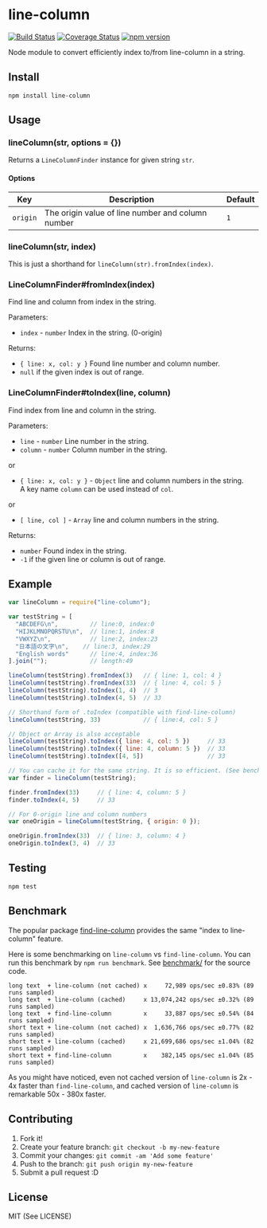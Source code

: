 # line-column

[![Build Status](https://travis-ci.org/io-monad/line-column.svg?branch=master)](https://travis-ci.org/io-monad/line-column) [![Coverage Status](https://coveralls.io/repos/github/io-monad/line-column/badge.svg?branch=master)](https://coveralls.io/github/io-monad/line-column?branch=master) [![npm version](https://badge.fury.io/js/line-column.svg)](https://badge.fury.io/js/line-column)

Node module to convert efficiently index to/from line-column in a string.

## Install

    npm install line-column

## Usage

### lineColumn(str, options = {})

Returns a `LineColumnFinder` instance for given string `str`.

#### Options

| Key     | Description | Default |
| ------- | ----------- | ------- |
| `origin`  | The origin value of line number and column number | `1` |

### lineColumn(str, index)

This is just a shorthand for `lineColumn(str).fromIndex(index)`.

### LineColumnFinder#fromIndex(index)

Find line and column from index in the string.

Parameters:

- `index` - `number` Index in the string. (0-origin)

Returns:

- `{ line: x, col: y }` Found line number and column number.
- `null` if the given index is out of range.

### LineColumnFinder#toIndex(line, column)

Find index from line and column in the string.

Parameters:

- `line` - `number` Line number in the string.
- `column` - `number` Column number in the string.

or

- `{ line: x, col: y }` - `Object` line and column numbers in the string.<br>A key name `column` can be used instead of `col`.

or

- `[ line, col ]` - `Array` line and column numbers in the string.

Returns:

- `number` Found index in the string.
- `-1` if the given line or column is out of range.

## Example

```js
var lineColumn = require("line-column");

var testString = [
  "ABCDEFG\n",         // line:0, index:0
  "HIJKLMNOPQRSTU\n",  // line:1, index:8
  "VWXYZ\n",           // line:2, index:23
  "日本語の文字\n",    // line:3, index:29
  "English words"      // line:4, index:36
].join("");            // length:49

lineColumn(testString).fromIndex(3)   // { line: 1, col: 4 }
lineColumn(testString).fromIndex(33)  // { line: 4, col: 5 }
lineColumn(testString).toIndex(1, 4)  // 3
lineColumn(testString).toIndex(4, 5)  // 33

// Shorthand form of .toIndex (compatible with find-line-column)
lineColumn(testString, 33)            // { line:4, col: 5 }

// Object or Array is also acceptable
lineColumn(testString).toIndex({ line: 4, col: 5 })     // 33
lineColumn(testString).toIndex({ line: 4, column: 5 })  // 33
lineColumn(testString).toIndex([4, 5])                  // 33

// You can cache it for the same string. It is so efficient. (See benchmark)
var finder = lineColumn(testString);

finder.fromIndex(33)     // { line: 4, column: 5 }
finder.toIndex(4, 5)     // 33

// For 0-origin line and column numbers
var oneOrigin = lineColumn(testString, { origin: 0 });

oneOrigin.fromIndex(33)  // { line: 3, column: 4 }
oneOrigin.toIndex(3, 4)  // 33
```

## Testing

    npm test

## Benchmark

The popular package [find-line-column](https://www.npmjs.com/package/find-line-column) provides the same "index to line-column" feature.

Here is some benchmarking on `line-column` vs `find-line-column`. You can run this benchmark by `npm run benchmark`. See [benchmark/](benchmark/) for the source code.

```
long text  + line-column (not cached) x     72,989 ops/sec ±0.83% (89 runs sampled)
long text  + line-column (cached)     x 13,074,242 ops/sec ±0.32% (89 runs sampled)
long text  + find-line-column         x     33,887 ops/sec ±0.54% (84 runs sampled)
short text + line-column (not cached) x  1,636,766 ops/sec ±0.77% (82 runs sampled)
short text + line-column (cached)     x 21,699,686 ops/sec ±1.04% (82 runs sampled)
short text + find-line-column         x    382,145 ops/sec ±1.04% (85 runs sampled)
```

As you might have noticed, even not cached version of `line-column` is 2x - 4x faster than `find-line-column`, and cached version of `line-column` is remarkable 50x - 380x faster.

## Contributing

1. Fork it!
2. Create your feature branch: `git checkout -b my-new-feature`
3. Commit your changes: `git commit -am 'Add some feature'`
4. Push to the branch: `git push origin my-new-feature`
5. Submit a pull request :D

## License

MIT (See LICENSE)
